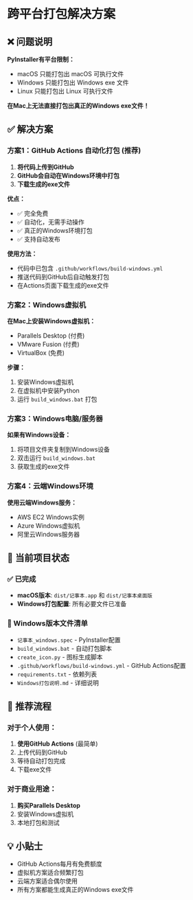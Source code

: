 # 跨平台打包解决方案

## ❌ 问题说明

**PyInstaller有平台限制：**
- macOS 只能打包出 macOS 可执行文件
- Windows 只能打包出 Windows exe 文件
- Linux 只能打包出 Linux 可执行文件

**在Mac上无法直接打包出真正的Windows exe文件！**

## ✅ 解决方案

### 方案1：GitHub Actions 自动化打包 (推荐)

1. **将代码上传到GitHub**
2. **GitHub会自动在Windows环境中打包**
3. **下载生成的exe文件**

**优点：**
- ✅ 完全免费
- ✅ 自动化，无需手动操作
- ✅ 真正的Windows环境打包
- ✅ 支持自动发布

**使用方法：**
- 代码中已包含 `.github/workflows/build-windows.yml`
- 推送代码到GitHub后自动触发打包
- 在Actions页面下载生成的exe文件

### 方案2：Windows虚拟机

**在Mac上安装Windows虚拟机：**
- Parallels Desktop (付费)
- VMware Fusion (付费)
- VirtualBox (免费)

**步骤：**
1. 安装Windows虚拟机
2. 在虚拟机中安装Python
3. 运行 `build_windows.bat` 打包

### 方案3：Windows电脑/服务器

**如果有Windows设备：**
1. 将项目文件夹复制到Windows设备
2. 双击运行 `build_windows.bat`
3. 获取生成的exe文件

### 方案4：云端Windows环境

**使用云端Windows服务：**
- AWS EC2 Windows实例
- Azure Windows虚拟机
- 阿里云Windows服务器

## 📁 当前项目状态

### ✅ 已完成
- **macOS版本**: `dist/记事本.app` 和 `dist/记事本桌面版`
- **Windows打包配置**: 所有必要文件已准备

### 🔧 Windows版本文件清单
- `记事本_windows.spec` - PyInstaller配置
- `build_windows.bat` - 自动打包脚本
- `create_icon.py` - 图标生成脚本
- `.github/workflows/build-windows.yml` - GitHub Actions配置
- `requirements.txt` - 依赖列表
- `Windows打包说明.md` - 详细说明

## 🚀 推荐流程

### 对于个人使用：
1. **使用GitHub Actions** (最简单)
2. 上传代码到GitHub
3. 等待自动打包完成
4. 下载exe文件

### 对于商业用途：
1. **购买Parallels Desktop**
2. 安装Windows虚拟机
3. 本地打包和测试

## 💡 小贴士

- GitHub Actions每月有免费额度
- 虚拟机方案适合频繁打包
- 云端方案适合偶尔使用
- 所有方案都能生成真正的Windows exe文件 